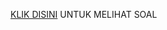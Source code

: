[KLIK DISINI](https://drive.google.com/drive/u/2/folders/11gAWx_LQAQqAv44sF0j12K9j7lXUJA4F) UNTUK MELIHAT SOAL
